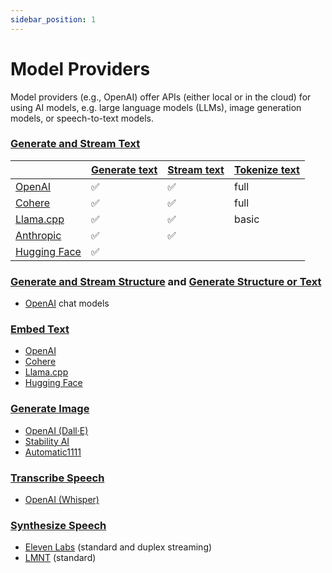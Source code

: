 ```yaml
---
sidebar_position: 1
---
```


# Model Providers

Model providers (e.g., OpenAI) offer APIs (either local or in the cloud) for using AI models, e.g. large language models (LLMs), image generation models, or speech-to-text models.

### [Generate and Stream Text](/guide/function/generate-text)

|                                                         | [Generate text](/guide/function/generate-text) | [Stream text](/guide/function/generate-text) | [Tokenize text](/guide/function/tokenize-text) |
| ------------------------------------------------------- | ---------------------------------------------- | -------------------------------------------- | ---------------------------------------------- |
| [OpenAI](/integration/model-provider/openai)            | ✅                                             | ✅                                           | full                                           |
| [Cohere](/integration/model-provider/cohere)            | ✅                                             | ✅                                           | full                                           |
| [Llama.cpp](/integration/model-provider/llamacpp)       | ✅                                             | ✅                                           | basic                                          |
| [Anthropic](/integration/model-provider/anthropic)      | ✅                                             | ✅                                           |                                                |
| [Hugging Face](/integration/model-provider/huggingface) | ✅                                             |                                              |                                                |

### [Generate and Stream Structure](/guide/function/generate-structure) and [Generate Structure or Text](/guide/function/generate-structure-or-text)

- [OpenAI](/integration/model-provider/openai) chat models

### [Embed Text](/guide/function/embed)

- [OpenAI](/integration/model-provider/openai)
- [Cohere](/integration/model-provider/cohere)
- [Llama.cpp](/integration/model-provider/llamacpp)
- [Hugging Face](/integration/model-provider/huggingface)

### [Generate Image](/guide/function/generate-image)

- [OpenAI (Dall·E)](/integration/model-provider/openai)
- [Stability AI](/integration/model-provider/stability)
- [Automatic1111](/integration/model-provider/automatic1111)

### [Transcribe Speech](/guide/function/transcribe-speech)

- [OpenAI (Whisper)](/integration/model-provider/openai)

### [Synthesize Speech](/guide/function/synthesize-speech)

- [Eleven Labs](/integration/model-provider/elevenlabs) (standard and duplex streaming)
- [LMNT](/integration/model-provider/lmnt) (standard)
